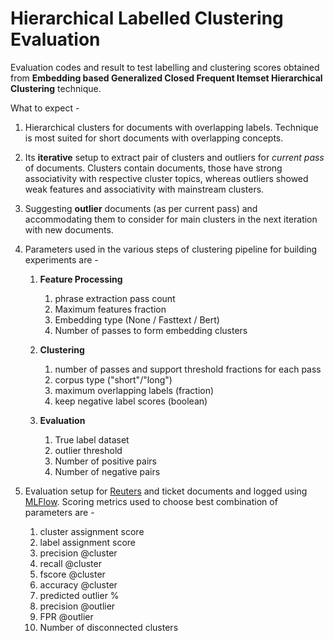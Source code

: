 # Hierarchical Labelled Clustering Evaluation

Evaluation codes and result to test labelling and clustering scores obtained from **Embedding based Generalized Closed Frequent Itemset Hierarchical Clustering** technique.

What to expect -
1. Hierarchical clusters for documents with overlapping labels. Technique is most suited for short documents with overlapping concepts. 

2. Its **iterative** setup to extract pair of clusters and outliers for *current pass* of documents. Clusters contain documents, those have strong associativity with respective cluster topics, whereas outliers showed weak features and associativity with mainstream clusters.

3. Suggesting **outlier** documents (as per current pass) and accommodating them to consider for main clusters in the next iteration with new documents.

4. Parameters used in the various steps of clustering pipeline for building experiments are -
    1. **Feature Processing**
        1. phrase extraction pass count
        2. Maximum features fraction
        3. Embedding type  (None / Fasttext / Bert)
        4. Number of passes to form embedding clusters
        
    2. **Clustering**
        1. number of passes and support threshold fractions for each pass
        2. corpus type  ("short"/"long")
        3. maximum overlapping labels (fraction)
        4. keep negative label scores (boolean)
    
    3. **Evaluation**
        1. True label dataset
        2. outlier threshold
        3. Number of positive pairs
        4. Number of negative pairs
        
5. Evaluation setup for [Reuters](http://www.ai.mit.edu/projects/jmlr/papers/volume5/lewis04a/lyrl2004_rcv1v2_README.htm) and ticket documents and logged using [MLFlow](https://mlflow.org/). Scoring metrics used to choose best combination of parameters are -
    1. cluster assignment score
    2. label assignment score 
    3. precision @cluster
    4. recall @cluster
    5. fscore @cluster
    6. accuracy @cluster
    7. predicted outlier %
    8. precision @outlier
    9. FPR @outlier
    10. Number of disconnected clusters
    
